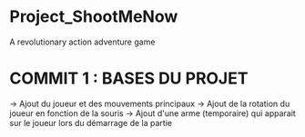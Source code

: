 # Project_ShootMeNow
A revolutionary action adventure game

# COMMIT 1 : BASES DU PROJET

-> Ajout du joueur et des mouvements principaux
-> Ajout de la rotation du joueur en fonction de la souris
-> Ajout d'une arme (temporaire) qui apparait sur le joueur lors du démarrage de la partie
